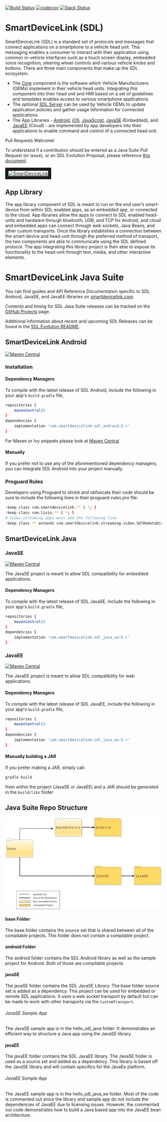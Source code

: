[![Build Status](https://github.com/smartdevicelink/sdl_java_suite/workflows/GitHub%20CI/badge.svg?branch=master)](https://github.com/smartdevicelink/sdl_java_suite/actions)
[![codecov](https://codecov.io/gh/smartdevicelink/sdl_java_suite/branch/master/graph/badge.svg)](https://codecov.io/gh/smartdevicelink/sdl_java_suite)
[![Slack Status](http://sdlslack.herokuapp.com/badge.svg)](http://slack.smartdevicelink.com)

# SmartDeviceLink (SDL)

SmartDeviceLink (SDL) is a standard set of protocols and messages that connect applications on a smartphone to a vehicle head unit. This messaging enables a consumer to interact with their application using common in-vehicle interfaces such as a touch screen display, embedded voice recognition, steering wheel controls and various vehicle knobs and buttons. There are three main components that make up the SDL ecosystem.

  * The [Core](https://github.com/smartdevicelink/sdl_core) component is the software which Vehicle Manufacturers (OEMs)  implement in their vehicle head units. Integrating this component into their head unit and HMI based on a set of guidelines and templates enables access to various smartphone applications.
  * The optional [SDL Server](https://github.com/smartdevicelink/sdl_server) can be used by Vehicle OEMs to update application policies and gather usage information for connected applications.
  * The App Libraries - [Android](https://github.com/smartdevicelink/sdl_java_suite), [iOS](https://github.com/smartdevicelink/sdl_ios), [JavaScript](https://github.com/smartdevicelink/sdl_javascript_suite), [JavaSE](https://github.com/smartdevicelink/sdl_java_suite) (Embedded), and [JavaEE](https://github.com/smartdevicelink/sdl_java_suite) (Cloud) - are implemented by app developers into their applications to enable command and control of a connected head unit.

Pull Requests Welcome!

To understand if a contribution should be entered as a Java Suite Pull Request (or issue), or an SDL Evolution Proposal, please reference [this document](https://github.com/smartdevicelink/sdl_evolution/blob/master/proposals_versus_issues.md).

<a href="http://www.youtube.com/watch?feature=player_embedded&v=AzdQdSCS24M" target="_blank"><img src="http://i.imgur.com/nm8UujD.png?1" alt="SmartDeviceLink" border="10" /></a>

## App Library

The app library component of SDL is meant to run on the end user’s smart-device from within SDL enabled apps, as an embedded app, or connected to the cloud. App libraries allow the apps to connect to SDL enabled head-units and hardware through bluetooth, USB, and TCP for Android, and cloud and embedded apps can connect through web sockets, Java Beans, and other custom transports. Once the library establishes a connection between the smart device and head-unit through the preferred method of transport, the two components are able to communicate using the SDL defined protocol. The app integrating this library project is then able to expose its functionality to the head-unit through text, media, and other interactive elements.

# SmartDeviceLink Java Suite

You can find guides and API Reference Documentation specific to SDL Android, JavaSE, and JavaEE libraries on [smartdevicelink.com](https://smartdevicelink.com/docs/).

Contents and timing for SDL Java Suite releases can be tracked on the [GitHub Projects](https://github.com/smartdevicelink/sdl_java_suite/projects) page.

Additional information about recent and upcoming SDL Releases can be found in the [SDL Evolution README](https://github.com/smartdevicelink/sdl_evolution#recent-and-upcoming-releases).

## SmartDeviceLink Android
[![Maven Central](https://maven-badges.herokuapp.com/maven-central/com.smartdevicelink/sdl_android/badge.png)](https://maven-badges.herokuapp.com/maven-central/com.smartdevicelink/sdl_android/)

### Installation

#### Dependency Managers

To compile with the latest release of SDL Android, include the following in your app's `build.gradle` file,

```sh
repositories {
    mavenCentral()
}
dependencies {
    implementation 'com.smartdevicelink:sdl_android:5.+'
}
```

For Maven or Ivy snippets please look at [Maven Central](https://search.maven.org/artifact/com.smartdevicelink/sdl_android)

#### Manually

If you prefer not to use any of the aforementioned dependency managers, you can integrate SDL Android into your project manually.

### Proguard Rules

Developers using Proguard to shrink and obfuscate their code should be sure to include the following lines in their proguard-rules.pro file:

```sh
-keep class com.smartdevicelink.** { *; }
-keep class com.livio.** { *; }
# Video streaming apps must add the following line
-keep class ** extends com.smartdevicelink.streaming.video.SdlRemoteDisplay { *; }
```

## SmartDeviceLink Java

### JavaSE

[![Maven Central](https://maven-badges.herokuapp.com/maven-central/com.smartdevicelink/sdl_java_se/badge.png)](https://maven-badges.herokuapp.com/maven-central/com.smartdevicelink/sdl_java_se/)

The JavaSE project is meant to allow SDL compatibility for embedded applications. 

#### Dependency Managers

To compile with the latest release of SDL JavaSE, include the following in your app's `build.gradle` file,

```sh
repositories {
    mavenCentral()
}
dependencies {
    implementation 'com.smartdevicelink:sdl_java_se:5.+'
}
```

### JavaEE

[![Maven Central](https://maven-badges.herokuapp.com/maven-central/com.smartdevicelink/sdl_java_ee/badge.png)](https://maven-badges.herokuapp.com/maven-central/com.smartdevicelink/sdl_java_ee/)

The JavaEE project is meant to allow SDL compatibility for web applications. 

#### Dependency Managers

To compile with the latest release of SDL JavaEE, include the following in your app's `build.gradle` file,

```sh
repositories {
    mavenCentral()
}
dependencies {
    implementation 'com.smartdevicelink:sdl_java_ee:5.+'
}
```

#### Manually building a JAR

If you prefer making a JAR, simply call:

```sh
gradle build
```
from within the project (JavaSE or JavaEE) and a JAR should be generated in the `build/libs` folder

## Java Suite Repo Structure

![Java Suite Folder Structure](JavaSuiteFolderStructure.png)

#### base Folder
The base folder contains the source set that is shared between all of the compilable projects. This folder does not contain a compilable project. 

#### android Folder 
The android folder contains the SDL Android library as well as the sample project for Android. Both of those are compilable projects. 

#### javaSE
The javaSE folder contains the SDL JavaSE Library. The base folder source set is added as a dependency. This project can be used for embedded or remote SDL applications. It uses a web socket transport by default but can be made to work with other transports via the `CustomTransport`.

###### JavaSE Sample App
The JavaSE sample app is in the hello_sdl_java folder. It demonstrates an efficient way to structure a Java app using the JavaSE library.

#### javaEE
The javaEE folder contains the SDL JavaEE library. The JavaSE folder is used as a source set and added as a dependency. This library is based off the JavaSE library and will contain specifics for the JavaEe platform.

###### JavaEE Sample App
The JavaEE sample app is in the hello_sdl_java_ee folder. Most of the code is commented out since the library and sample app do not include the dependencies of JavaEE due to licensing issues. However, the commented out code demonstrates how to build a Java based app into the JavaEE bean architecture.  
